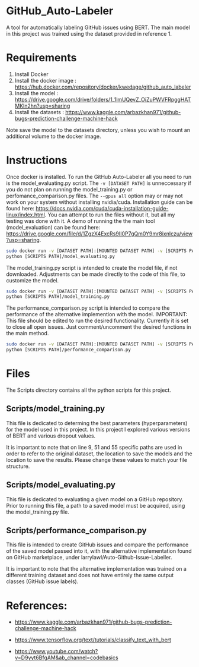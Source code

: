 # GitHub_Auto-Labeler


A tool for automatically labeling GitHub issues using BERT. The main model in this project was trained using the dataset provided in reference 1.

# Requirements

1. Install Docker
2. Install the docker image : https://hub.docker.com/repository/docker/kwedage/github_auto_labeler 
3. Install the model : https://drive.google.com/drive/folders/1_1lmUQevZ_OiZuPWVFRpggHATMKln2hn?usp=sharing
4. Install the datasets : https://www.kaggle.com/arbazkhan971/github-bugs-prediction-challenge-machine-hack

Note save the model to the datasets directory, unless you wish to mount an additional volume to the docker image.

# Instructions

Once docker is installed. To run the GitHub Auto-Labeler all you need to run is the model_evaluating.py script. The  `-v [DATASET PATH]` is unneccessary if you do not plan on running the model_training.py or perfomance_comparison.py files. The `--gpus all` option may or may not work on your system without installing nvidia/cuda. Installation guide can be found here: https://docs.nvidia.com/cuda/cuda-installation-guide-linux/index.html. You can attempt to run the files without it, but all my testing was done with it. A demo of running the the main tool (model_evaluation) can be found here: https://drive.google.com/file/d/1ZgzX4ExcRs9II0P7gQm0Y9mr8ixnIczu/view?usp=sharing. 

```bash
sudo docker run -v [DATASET PATH]:[MOUNTED DATASET PATH] -v [SCRIPTS PATH]:[MOUNTED SCRIPT PATH] --gpus all -it github_auto_labeler bash
python [SCRIPTS PATH]/model_evaluating.py
```

The model_training.py script is intended to create the model file, if not downloaded. Adjustments can be made directly to the code of this file, to customize the model.

```bash
sudo docker run -v [DATASET PATH]:[MOUNTED DATASET PATH] -v [SCRIPTS PATH]:[MOUNTED SCRIPT PATH]  --gpus all -it github_auto_labeler bash
python [SCRIPTS PATH]/model_training.py
```

The performance_comparison.py script is intended to compare the performance of the alternative implemention with the model. IMPORTANT: This file should be edited to run the desired functionality. Currently it is set to close all open issues. Just comment/uncomment the desired functions in the main method.

```bash
sudo docker run -v [DATASET PATH]:[MOUNTED DATASET PATH] -v [SCRIPTS PATH]:[MOUNTED SCRIPT PATH]  --gpus all -it github_auto_labeler bash
python [SCRIPTS PATH]/performance_comparison.py
```

# Files

The Scripts directory contains all the python scripts for this project. 

## Scripts/model_training.py

This file is dedicated to determing the best parameters (hyperparameters) for the model used in this project.
In this project I explored various versions of BERT and various dropout values.

It is important to note that on line 9, 51 and 55 specific paths are used in order to refer to the original dataset, the location to save the models and the location to save the results. Please change these values to match your file structure. 

## Scripts/model_evaluating.py

This file is dedicated to evaluating a given model on a GitHub repository. Prior to running this file, a path to a saved model must be acquired, using the model_training.py file.   

## Scripts/performance_comparison.py

This file is intended to create GitHub issues and compare the performance of the saved model passed into it, with the alternative implementation found on GitHub marketplace, under larrylawl/Auto-Github-Issue-Labeller.

It is important to note that the alternative implementation was trained on a different training dataset and does not have entirely the same output classes (GitHub issue labels). 


# References:

- https://www.kaggle.com/arbazkhan971/github-bugs-prediction-challenge-machine-hack

- https://www.tensorflow.org/text/tutorials/classify_text_with_bert

- https://www.youtube.com/watch?v=D9yyt6BfgAM&ab_channel=codebasics

